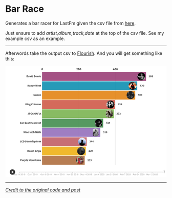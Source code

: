 # Bar Race
 
Generates a bar racer for LastFm given the csv file from [here](https://benjaminbenben.com/lastfm-to-csv/).

Just ensure to add *artist,album,track,date* at the top of the csv file. See my example csv as an example.

---

Afterwords take the output csv to [Flourish](https://app.flourish.studio). And you will get something like this:

[![image](https://github.com/lanthony42/Bar-Race/blob/master/Last.fm%20Bar%20Racer%20(Experimental).png)](https://public.flourish.studio/visualisation/1473536/)

---

*[Credit to the original code and post](https://www.reddit.com/r/lastfm/comments/dimkkf/race_bar_chart_for_my_top_tracks_20052019/f3xykgj/)*
